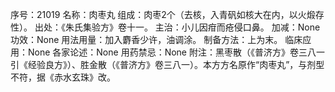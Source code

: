 序号：21019
名称：肉枣丸
组成：肉枣2个（去核，入青矾如核大在内，以火煅存性）。
出处：《朱氏集验方》卷十一。
主治：小儿因疳而疮侵口鼻。
加减：None
功效：None
用法用量：加入麝香少许，油调涂。
制备方法：上为末。
临床应用：None
各家论述：None
用药禁忌：None
附注：黑枣散（《普济方》卷三八一引《经验良方》）、胜金散（《普济方》卷三八一）。本方方名原作“肉枣丸”，与剂型不符，据《赤水玄珠》改。
